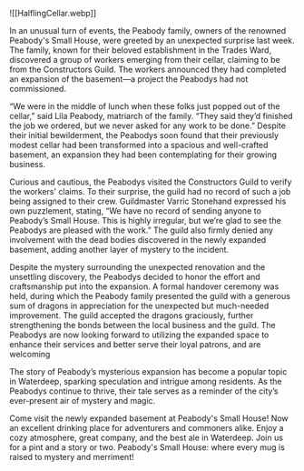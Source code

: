![[HalflingCellar.webp]]

In an unusual turn of events, the Peabody family, owners of the renowned Peabody's Small House, were greeted by an unexpected surprise last week. The family, known for their beloved establishment in the Trades Ward, discovered a group of workers emerging from their cellar, claiming to be from the Constructors Guild. The workers announced they had completed an expansion of the basement—a project the Peabodys had not commissioned.

“We were in the middle of lunch when these folks just popped out of the cellar,” said Lila Peabody, matriarch of the family. “They said they’d finished the job we ordered, but we never asked for any work to be done.” Despite their initial bewilderment, the Peabodys soon found that their previously modest cellar had been transformed into a spacious and well-crafted basement, an expansion they had been contemplating for their growing business.

Curious and cautious, the Peabodys visited the Constructors Guild to verify the workers' claims. To their surprise, the guild had no record of such a job being assigned to their crew. Guildmaster Varric Stonehand expressed his own puzzlement, stating, “We have no record of sending anyone to Peabody’s Small House. This is highly irregular, but we’re glad to see the Peabodys are pleased with the work.” The guild also firmly denied any involvement with the dead bodies discovered in the newly expanded basement, adding another layer of mystery to the incident.

Despite the mystery surrounding the unexpected renovation and the unsettling discovery, the Peabodys decided to honor the effort and craftsmanship put into the expansion. A formal handover ceremony was held, during which the Peabody family presented the guild with a generous sum of dragons in appreciation for the unexpected but much-needed improvement. The guild accepted the dragons graciously, further strengthening the bonds between the local business and the guild. The Peabodys are now looking forward to utilizing the expanded space to enhance their services and better serve their loyal patrons, and are welcoming

The story of Peabody’s mysterious expansion has become a popular topic in Waterdeep, sparking speculation and intrigue among residents. As the Peabodys continue to thrive, their tale serves as a reminder of the city’s ever-present air of mystery and magic.

Come visit the newly expanded basement at Peabody's Small House! Now an excellent drinking place for adventurers and commoners alike. Enjoy a cozy atmosphere, great company, and the best ale in Waterdeep. Join us for a pint and a story or two. Peabody's Small House: where every mug is raised to mystery and merriment!
